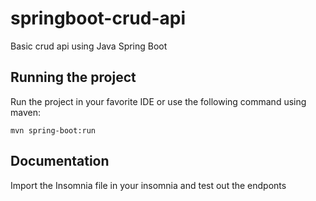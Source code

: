 # springboot-crud-api
Basic crud api using Java Spring Boot

## Running the project

Run the project in your favorite IDE or use the following command using maven:
```
mvn spring-boot:run
```

## Documentation

Import the Insomnia file in your insomnia and test out the endponts
